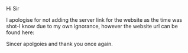 Hi Sir

I apologise for not adding the server link for the website as the time was shot-I know due to my own ignorance, however the website url can be found here:




Sincer apolgoies and thank you once again.
